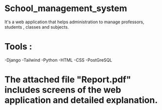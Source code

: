 # School_management_system
It's a web application that helps administration to manage professors, students , classes and subjects.

# Tools : 
-Django 
-Tailwind 
-Python 
-HTML 
-CSS 
-PostGreSQL

# The attached file "Report.pdf" includes screens of the web application and detailed explanation.

